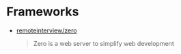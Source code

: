 # Frameworks

- [remoteinterview/zero](https://github.com/remoteinterview/zero)

  > Zero is a web server to simplify web development
